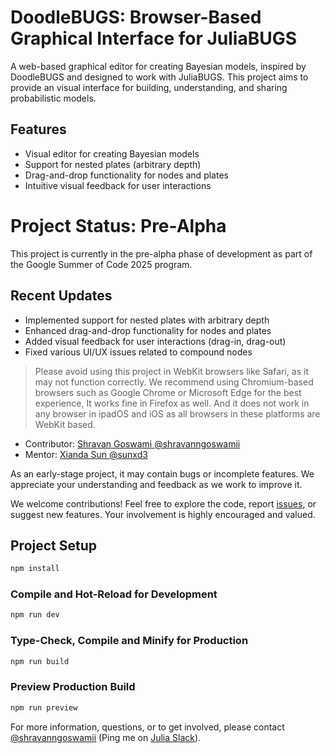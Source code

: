 # DoodleBUGS: Browser-Based Graphical Interface for JuliaBUGS

A web-based graphical editor for creating Bayesian models, inspired by DoodleBUGS and designed to work with JuliaBUGS. This project aims to provide an visual interface for building, understanding, and sharing probabilistic models.

## Features

- Visual editor for creating Bayesian models
- Support for nested plates (arbitrary depth)
- Drag-and-drop functionality for nodes and plates
- Intuitive visual feedback for user interactions

# Project Status: Pre-Alpha

This project is currently in the pre-alpha phase of development as part of the Google Summer of Code 2025 program.

## Recent Updates

- Implemented support for nested plates with arbitrary depth
- Enhanced drag-and-drop functionality for nodes and plates
- Added visual feedback for user interactions (drag-in, drag-out)
- Fixed various UI/UX issues related to compound nodes

> Please avoid using this project in WebKit browsers like Safari, as it may not function correctly. We recommend using Chromium-based browsers such as Google Chrome or Microsoft Edge for the best experience, It works fine in Firefox as well. And it does not work in any browser in ipadOS and iOS as all browsers in these platforms are WebKit based.

- Contributor: [Shravan Goswami @shravanngoswamii](https://github.com/shravanngoswamii)
- Mentor: [Xianda Sun @sunxd3](https://github.com/sunxd3)

As an early-stage project, it may contain bugs or incomplete features. We appreciate your understanding and feedback as we work to improve it.

We welcome contributions! Feel free to explore the code, report [issues](https://github.com/TuringLang/JuliaBUGS.jl/issues/new?template=doodlebugs.md), or suggest new features. Your involvement is highly encouraged and valued.

## Project Setup

```sh
npm install
```

### Compile and Hot-Reload for Development

```sh
npm run dev
```

### Type-Check, Compile and Minify for Production

```sh
npm run build
```

### Preview Production Build

```sh
npm run preview
```

For more information, questions, or to get involved, please contact [@shravanngoswamii](https://github.com/shravanngoswamii) (Ping me on [Julia Slack](https://julialang.slack.com/archives/CCYDC34A0)).
